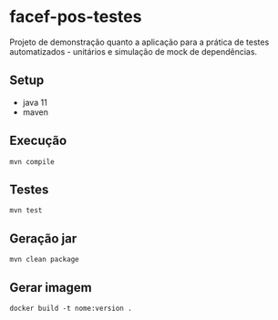 # facef-pos-testes
Projeto de demonstração quanto a aplicação para a prática de testes automatizados - unitários e simulação de mock de dependências.

## Setup
* java 11
* maven

## Execução
`mvn compile`

## Testes
`mvn test`

## Geração jar
`mvn clean package`

## Gerar imagem
`docker build -t nome:version .`
